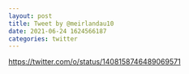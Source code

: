 ```yaml
--- 
layout: post 
title: Tweet by @meirlandau10 
date: 2021-06-24 1624566187 
categories: twitter 
--- 
```

https://twitter.com/o/status/1408158746489069571
